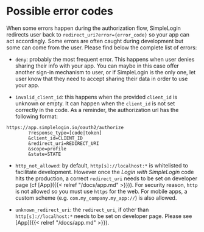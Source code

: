# Possible error codes

When some errors happen during the authorization flow, SimpleLogin redirects user back to `redirect_uri?error={error_code}` so your app can act accordingly. Some errors are often caught during development but some can come from the user. Please find below the complete list of errors:

- `deny`: probably the most frequent error. This happens when user denies sharing their info with your app. You can maybe in this case offer another sign-in mechanism to user, or if SimpleLogin is the only one, let user know that they need to accept sharing their data in order to use your app.

- `invalid_client_id`: this happens when the provided `client_id` is unknown or empty. It can happen when the `client_id` is not set correctly in the code. As a reminder, the authorization url has the following format:

```text
https://app.simplelogin.io/oauth2/authorize
        ?response_type=[code|token]
        &client_id=CLIENT_ID
        &redirect_uri=REDIRECT_URI
        &scope=profile
        &state=STATE
```

- `http_not_allowed`: by default, `http[s]://localhost:*` is whitelisted to facilitate development. However once the *Login with SimpleLogin* code hits the production, a correct `redirect_uri` needs to be set on developer page (cf [App]({{< relref "/docs/app.md" >}})). For security reason, `http` is not allowed so you must use `https` for the web. For mobile apps, a custom scheme (e.g. `com.my_company.my_app://`) is also allowed.

- `unknown_redirect_uri`: the `redirect_uri`, if other than `http[s]://localhost:*` needs to be set on developer page. Please see [App]({{< relref "/docs/app.md" >}}).

